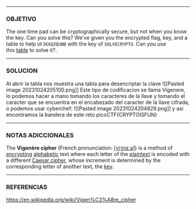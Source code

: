 ----
### OBJETIVO 
The one time pad can be cryptographically secure, but not when you know the key. Can you solve this? We've given you the encrypted flag, key, and a table to help `UFJKXQZQUNB` with the key of `SOLVECRYPTO`. Can you use this [table](https://jupiter.challenges.picoctf.org/static/1fd21547c154c678d2dab145c29f1d79/table.txt) to solve it?.

---
### SOLUCION

Al abrir la tabla nos muestra una tabla para desencriptar la clave
![[Pasted image 20231024205100.png]]
Este tipo de codificacion se llama Vigenere, lo podemos hacer a mano tomando los caracteres de la llave y tomando el caracter que se encuentra en el encabezado del caracter de la llave cifrada, o podemos usar cyberchef:
![[Pasted image 20231024204829.png]]
y asi encontramos la bandera de este reto
picoCTF{CRYPTOISFUN}

---
### NOTAS ADICCIONALES

The **Vigenère cipher** (French pronunciation: [[viʒnɛːʁ]](https://en.wikipedia.org/wiki/Help:IPA/French "Help:IPA/French")) is a method of [encrypting](https://en.wikipedia.org/wiki/Encryption "Encryption") [alphabetic](https://en.wikipedia.org/wiki/Alphabetic "Alphabetic") text where each letter of the [plaintext](https://en.wikipedia.org/wiki/Plaintext "Plaintext") is encoded with a different [Caesar cipher](https://en.wikipedia.org/wiki/Caesar_cipher "Caesar cipher"), whose increment is determined by the corresponding letter of another text, the [key](https://en.wikipedia.org/wiki/Key_(cryptography) "Key (cryptography)").

---
### REFERENCIAS
https://en.wikipedia.org/wiki/Vigen%C3%A8re_cipher